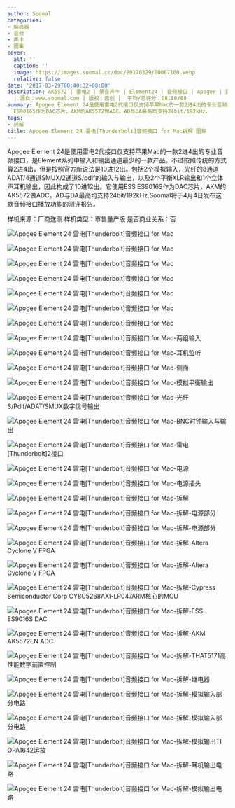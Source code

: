 ```yaml
---
author: Soomal
categories:
- 解码器
- 音频
- 声卡
- 图集
cover:
  alt: ''
  caption: ''
  image: https://images.soomal.cc/doc/20170329/00067100.webp
  relative: false
date: '2017-03-29T00:40:32+08:00'
description: AK5572 | 雷电2 | 录音声卡 | Element24 | 音频接口 | Apogee | 雷电音频接口 | 雷电声卡 | ES9016s
  | 源自：www.soomal.com | 版权：原创 |  平均/总评分：08.80/88
summary: Apogee Element 24是使用雷电2代接口仅支持苹果Mac的一款2进4出的专业音频接口，按照官方新说法是10进12出录音卡。它使用ESS
  ES9016S作为DAC芯片，AKM的AK5572做ADC。AD与DA最高均支持24bit/192kHz.
tags:
- 拆解
title: Apogee Element 24 雷电[Thunderbolt]音频接口 for Mac拆解 图集
---
```


Apogee Element 24是使用雷电2代接口仅支持苹果Mac的一款2进4出的专业音频接口，是Element系列中输入和输出通道最少的一款产品。不过按照传统的方式算2进4出，但是按照官方新说法是10进12出。包括2个模拟输入，光纤的8通道ADAT/4通道SMUX/2通道S/pdif的输入与输出，以及2个平衡XLR输出和1个立体声耳机输出，因此构成了10进12出。它使用ESS ES9016S作为DAC芯片，AKM的AK5572做ADC。AD与DA最高均支持24bit/192kHz.Soomal将于4月4日发布这款音频接口播放功能的测评报告。


样机来源：厂商送测
样机类型：市售量产版
是否商业关系：否

![Apogee Element 24 雷电[Thunderbolt]音频接口 for Mac](https://images.soomal.cc/doc/20170328/00067069.webp)




![Apogee Element 24 雷电[Thunderbolt]音频接口 for Mac](https://images.soomal.cc/doc/20170328/00067070.webp)




![Apogee Element 24 雷电[Thunderbolt]音频接口 for Mac](https://images.soomal.cc/doc/20170328/00067071.webp)




![Apogee Element 24 雷电[Thunderbolt]音频接口 for Mac](https://images.soomal.cc/doc/20170328/00067072.webp)




![Apogee Element 24 雷电[Thunderbolt]音频接口 for Mac](https://images.soomal.cc/doc/20170328/00067073.webp)




![Apogee Element 24 雷电[Thunderbolt]音频接口 for Mac](https://images.soomal.cc/doc/20170328/00067074.webp)




![Apogee Element 24 雷电[Thunderbolt]音频接口 for Mac](https://images.soomal.cc/doc/20170328/00067075.webp)




![Apogee Element 24 雷电[Thunderbolt]音频接口 for Mac-两组输入](https://images.soomal.cc/doc/20170328/00067076.webp)




![Apogee Element 24 雷电[Thunderbolt]音频接口 for Mac-耳机监听](https://images.soomal.cc/doc/20170328/00067077.webp)




![Apogee Element 24 雷电[Thunderbolt]音频接口 for Mac-侧面](https://images.soomal.cc/doc/20170329/00067078.webp)




![Apogee Element 24 雷电[Thunderbolt]音频接口 for Mac-模拟平衡输出](https://images.soomal.cc/doc/20170329/00067079.webp)




![Apogee Element 24 雷电[Thunderbolt]音频接口 for Mac-光纤S/Pdif/ADAT/SMUX数字信号输出](https://images.soomal.cc/doc/20170329/00067080.webp)




![Apogee Element 24 雷电[Thunderbolt]音频接口 for Mac-BNC时钟输入与输出](https://images.soomal.cc/doc/20170329/00067081.webp)




![Apogee Element 24 雷电[Thunderbolt]音频接口 for Mac-雷电[Thunderbolt]2接口](https://images.soomal.cc/doc/20170329/00067082.webp)




![Apogee Element 24 雷电[Thunderbolt]音频接口 for Mac-电源](https://images.soomal.cc/doc/20170329/00067083.webp)




![Apogee Element 24 雷电[Thunderbolt]音频接口 for Mac-电源插头](https://images.soomal.cc/doc/20170329/00067084.webp)




![Apogee Element 24 雷电[Thunderbolt]音频接口 for Mac-拆解](https://images.soomal.cc/doc/20170329/00067085.webp)




![Apogee Element 24 雷电[Thunderbolt]音频接口 for Mac-拆解-电源部分](https://images.soomal.cc/doc/20170329/00067086.webp)




![Apogee Element 24 雷电[Thunderbolt]音频接口 for Mac-拆解-电源部分](https://images.soomal.cc/doc/20170329/00067087.webp)




![Apogee Element 24 雷电[Thunderbolt]音频接口 for Mac-拆解-Altera Cyclone V  FPGA](https://images.soomal.cc/doc/20170329/00067088.webp)




![Apogee Element 24 雷电[Thunderbolt]音频接口 for Mac-拆解-Altera Cyclone V  FPGA](https://images.soomal.cc/doc/20170329/00067089.webp)




![Apogee Element 24 雷电[Thunderbolt]音频接口 for Mac-拆解-Cypress Semiconductor Corp CY8C5268AXI-LP047ARM核心的MCU](https://images.soomal.cc/doc/20170329/00067090.webp)




![Apogee Element 24 雷电[Thunderbolt]音频接口 for Mac-拆解-ESS ES9016S DAC](https://images.soomal.cc/doc/20170329/00067091.webp)




![Apogee Element 24 雷电[Thunderbolt]音频接口 for Mac-拆解-AKM AK5572EN ADC](https://images.soomal.cc/doc/20170329/00067092.webp)




![Apogee Element 24 雷电[Thunderbolt]音频接口 for Mac-拆解-THAT5171高性能数字前置控制](https://images.soomal.cc/doc/20170329/00067093.webp)




![Apogee Element 24 雷电[Thunderbolt]音频接口 for Mac-拆解-继电器](https://images.soomal.cc/doc/20170329/00067094.webp)




![Apogee Element 24 雷电[Thunderbolt]音频接口 for Mac-拆解-模拟输入部分电路](https://images.soomal.cc/doc/20170329/00067095.webp)




![Apogee Element 24 雷电[Thunderbolt]音频接口 for Mac-拆解-模拟输入部分电路](https://images.soomal.cc/doc/20170329/00067096.webp)




![Apogee Element 24 雷电[Thunderbolt]音频接口 for Mac-拆解-模拟输出TI OPA1642运放](https://images.soomal.cc/doc/20170329/00067097.webp)




![Apogee Element 24 雷电[Thunderbolt]音频接口 for Mac-拆解-耳机输出电路](https://images.soomal.cc/doc/20170329/00067098.webp)




![Apogee Element 24 雷电[Thunderbolt]音频接口 for Mac-拆解-模拟输出电路](https://images.soomal.cc/doc/20170329/00067099.webp)